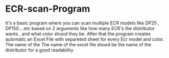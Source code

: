 # ECR-scan-Program
It's a basic  program where you can scan multiple ECR models like DP25 , DP150....etc based on 2 arguments like  how many ECR's the distributor wants , and what color  shood they be. After that the program creates automatic an Excel File with separeted sheet for every Ecr model and color. The name of the The name of the excel file shood  be the name of the distributor for a good readability
